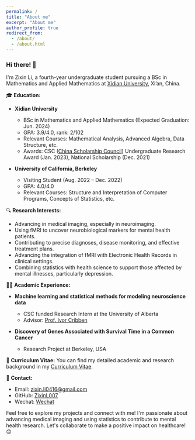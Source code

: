 ```yaml
---
permalink: /
title: "About me"
excerpt: "About me"
author_profile: true
redirect_from: 
  - /about/
  - /about.html
---
```


### Hi there! 👋

I'm Zixin Li, a fourth-year undergraduate student pursuing a BSc in Mathematics and Applied Mathematics at [Xidian University](https://en.xidian.edu.cn/), Xi’an, China.

🎓 **Education:**
- **Xidian University**
  - BSc in Mathematics and Applied Mathematics (Expected Graduation: Jun. 2024)
  - GPA: 3.9/4.0, rank: 2/102
  - Relevant Courses: Mathematical Analysis, Advanced Algebra, Data Structure, etc.
  - Awards: CSC ([China Scholarship Council](https://www.chinesescholarshipcouncil.com/)) Undergraduate Research Award (Jan. 2023), National Scholarship (Dec. 2021)

- **University of California, Berkeley**
  - Visiting Student (Aug. 2022 – Dec. 2022)
  - GPA: 4.0/4.0
  - Relevant Courses: Structure and Interpretation of Computer Programs, Concepts of Statistics, etc.

🔍 **Research Interests:**
- Advancing in medical imaging, especially in neuroimaging.
- Using fMRI to uncover neurobiological markers for mental health patients.
- Contributing to precise diagnoses, disease monitoring, and effective treatment plans.
- Advancing the integration of fMRI with Electronic Health Records in clinical settings.
- Combining statistics with health science to support those affected by mental illnesses, particularly depression.

👨‍💻 **Academic Experience:**
- **Machine learning and statistical methods for modeling neuroscience data**
  - CSC funded Research Intern at the University of Alberta
  - Advisor: [Prof. Ivor Cribben](https://apps.ualberta.ca/directory/person/cribben)

- **Discovery of Genes Associated with Survival Time in a Common Cancer**
  - Research Project at Berkeley, USA

📄 **Curriculum Vitae:**
You can find my detailed academic and research background in my [Curriculum Vitae](../assets/Curriculum_Vitae.pdf).

📧 **Contact:**
- Email: [zixin.li0416@gmail.com](mailto:zixin.li0416@gmail.com)
- GitHub: [ZixinL007](https://github.com/ZixinL007)
- Wechat: [Wechat](../images/wechat.png)

Feel free to explore my projects and connect with me! I'm passionate about advancing medical imaging and using statistics to contribute to mental health research. Let's collaborate to make a positive impact on healthcare! 😊
